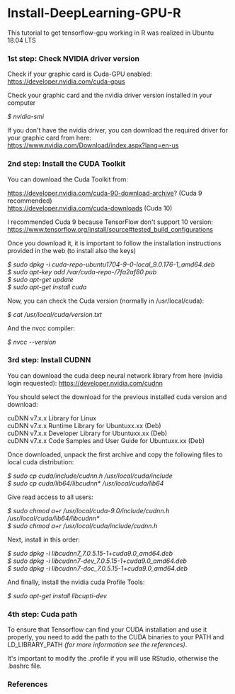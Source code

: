 # Install-DeepLearning-GPU-R

This tutorial to get tensorflow-gpu working in R was realized in Ubuntu 18.04 LTS

### 1st step: Check NVIDIA driver version

Check if your graphic card is Cuda-GPU enabled: https://developer.nvidia.com/cuda-gpus

Check your graphic card and the nvidia driver version installed in your computer

_$ nvidia-smi_

If you don't have the nvidia driver, you can download the required driver for your graphic card from here: https://www.nvidia.com/Download/index.aspx?lang=en-us



### 2nd step: Install the CUDA Toolkit

You can download the Cuda Toolkit from:

https://developer.nvidia.com/cuda-90-download-archive? (Cuda 9 recommended) <br>
https://developer.nvidia.com/cuda-downloads (Cuda 10) <br>

I recommended Cuda 9 because TensorFlow don't support 10 version: https://www.tensorflow.org/install/source#tested_build_configurations <br>

Once you download it, it is important to follow the installation instructions provided in the web (to install also the keys)

_$ sudo dpkg -i cuda-repo-ubuntu1704-9-0-local_9.0.176-1_amd64.deb_ <br>
_$ sudo apt-key add /var/cuda-repo-<version>/7fa2af80.pub_ <br>
_$ sudo apt-get update_ <br>
_$ sudo apt-get install cuda_ <br>  

Now, you can check the Cuda version (normally in /usr/local/cuda):

_$ cat /usr/local/cuda/version.txt_

And the nvcc compiler:

_$ nvcc --version_



### 3rd step: Install CUDNN

You can download the cuda deep neural network library from here (nvidia login requested): https://developer.nvidia.com/cudnn

You should select the download for the previous installed cuda version and download:

cuDNN v7.x.x Library for Linux <br>
cuDNN v7.x.x Runtime Library for Ubuntuxx.xx (Deb) <br>
cuDNN v7.x.x Developer Library for Ubuntuxx.xx (Deb) <br>
cuDNN v7.x.x Code Samples and User Guide for Ubuntuxx.xx (Deb) <br>

Once downloaded, unpack the first archive and copy the following files to local cuda distribution:

_$ sudo cp cuda/include/cudnn.h /usr/local/cuda/include_ <br>
_$ sudo cp cuda/lib64/libcudnn* /usr/local/cuda/lib64_ <br>

Give read access to all users:

_$ sudo chmod a+r /usr/local/cuda-9.0/include/cudnn.h /usr/local/cuda/lib64/libcudnn*_ <br>
_$ sudo chmod a+r /usr/local/cuda/include/cudnn.h_ <br>

Next, install in this order:

_$ sudo dpkg -i libcudnn7_7.0.5.15-1+cuda9.0_amd64.deb_ <br>
_$ sudo dpkg -i libcudnn7-dev_7.0.5.15-1+cuda9.0_amd64.deb_ <br>
_$ sudo dpkg -i libcudnn7-doc_7.0.5.15-1+cuda9.0_amd64.deb_ <br>

And finally, install the nvidia cuda Profile Tools:

_$ sudo apt-get install libcupti-dev_



### 4th step: Cuda path

To ensure that Tensorflow can find your CUDA installation and use it properly, you need to add the path to the CUDA binaries to your PATH and LD_LIBRARY_PATH _(for more information see the references)_.

It's important to modify the .profile if you will use RStudio, otherwise the .bashrc file.



### References
